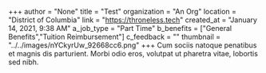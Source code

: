 +++
author = "None"
title = "Test"
organization = "An Org"
location = "District of Columbia"
link = "https://throneless.tech"
created_at = "January 14, 2021, 9:38 AM"
a_job_type = "Part Time"
b_benefits = ["General Benefits","Tuition Reimbursement"]
c_feedback = ""
thumbnail = "../../images/nYCkyrUw_92668cc6.png"
+++
Cum sociis natoque penatibus et magnis dis parturient. Morbi odio eros, volutpat ut pharetra vitae, lobortis sed nibh.